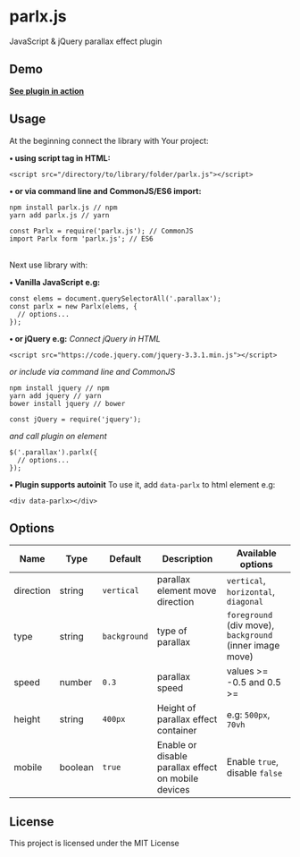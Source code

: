 # parlx.js

JavaScript & jQuery parallax effect plugin

## Demo
**[See plugin in action](https://jb1905.github.io/parlx.js/)**

## Usage
At the beginning connect the library with Your project:

**&bull; using script tag in HTML:**
```
<script src="/directory/to/library/folder/parlx.js"></script>
```

**&bull; or via command line and CommonJS/ES6 import:**
```
npm install parlx.js // npm
yarn add parlx.js // yarn
```
```
const Parlx = require('parlx.js'); // CommonJS
import Parlx form 'parlx.js'; // ES6
```

<br>
Next use library with:

**&bull; Vanilla JavaScript e.g:**
```
const elems = document.querySelectorAll('.parallax');
const parlx = new Parlx(elems, {
  // options...
});
```

**&bull; or jQuery e.g:**
*Connect jQuery in HTML*
```
<script src="https://code.jquery.com/jquery-3.3.1.min.js"></script>
```

*or include via command line and CommonJS*
```
npm install jquery // npm
yarn add jquery // yarn
bower install jquery // bower
```

```
const jQuery = require('jquery');
```

*and call plugin on element*
```
$('.parallax').parlx({
  // options...
});
```

**&bull; Plugin supports autoinit**
To use it, add `data-parlx` to html element e.g:
```
<div data-parlx></div>
```

## Options
Name | Type | Default | Description | Available options
-|-|-|-|-
direction | string | `vertical` | parallax element move direction | `vertical`, `horizontal`, `diagonal`
type | string | `background` | type of parallax | `foreground` (div move), `background` (inner image move)
speed | number | `0.3` | parallax speed | values >= -0.5 and 0.5 >=
height | string | `400px` | Height of parallax effect container | e.g: `500px`, `70vh`
mobile | boolean | `true` | Enable or disable parallax effect on mobile devices | Enable `true`, disable `false`

## License
This project is licensed under the MIT License
